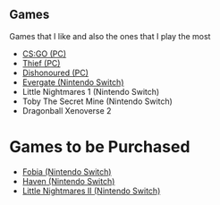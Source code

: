 ## Games
Games that I like and also the ones that I play the most

- [CS:GO (PC)](https://blog.counter-strike.net/)
- [Thief (PC)](https://store.steampowered.com/app/239160/Thief/)
- [Dishonoured (PC)](https://store.steampowered.com/app/205100/Dishonored/)
- [Evergate (Nintendo Switch)](https://www.nintendo.com/games/detail/evergate-switch/) 
- Little Nightmares 1 (Nintendo Switch)
- Toby The Secret Mine (Nintendo Switch)
- Dragonball Xenoverse 2 

# Games to be Purchased
- [Fobia (Nintendo Switch)](https://www.nintendo.com/games/detail/fobia-switch/)
- [Haven (Nintendo Switch)](https://www.nintendo.com/games/detail/haven-switch/)
- [Little Nightmares II (Nintendo Switch)](https://www.nintendo.com/games/detail/little-nightmares-ii-switch/)


